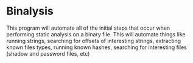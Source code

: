 # Binalysis

This program will automate all of the initial steps that occur when performing static analysis on a binary file. This will automate things like running strings, searching for offsets of interesting strings, extracting known files types, running known hashes, searching for interesting files (shadow and password files, etc)
